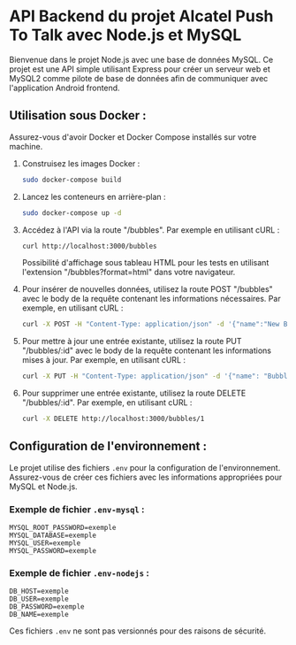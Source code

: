 # API Backend du projet Alcatel Push To Talk avec Node.js et MySQL

Bienvenue dans le projet Node.js avec une base de données MySQL. Ce projet est une API simple utilisant Express pour créer un serveur web et MySQL2 comme pilote de base de données afin de communiquer avec l'application Android frontend.

## Utilisation sous Docker :

Assurez-vous d'avoir Docker et Docker Compose installés sur votre machine.

1. Construisez les images Docker :
    ```bash
    sudo docker-compose build
    ```

2. Lancez les conteneurs en arrière-plan :
    ```bash
    sudo docker-compose up -d
    ```

3. Accédez à l'API via la route "/bubbles". Par exemple en utilisant cURL :
    ```bash
    curl http://localhost:3000/bubbles
    ```
    Possibilité d'affichage sous tableau HTML pour les tests en utilisant l'extension "/bubbles?format=html" dans votre navigateur.

5. Pour insérer de nouvelles données, utilisez la route POST "/bubbles" avec le body de la requête contenant les informations nécessaires. Par exemple, en utilisant cURL :

    ```bash
    curl -X POST -H "Content-Type: application/json" -d '{"name":"New Bubble", "latitude":40.7128, "longitude":-74.0060, "creator":"John Doe"}' http://localhost:3000/bubbles
    ```

6. Pour mettre à jour une entrée existante, utilisez la route PUT "/bubbles/:id" avec le body de la requête contenant les informations mises à jour. Par exemple, en utilisant cURL :

    ```bash
    curl -X PUT -H "Content-Type: application/json" -d '{"name": "Bubble mis à jour", "latitude": 40.7128, "longitude": -74.0060, "creator": "Jane Doe"}' http://localhost:3000/bubbles/1
    ```

7. Pour supprimer une entrée existante, utilisez la route DELETE "/bubbles/:id". Par exemple, en utilisant cURL :

    ```bash
    curl -X DELETE http://localhost:3000/bubbles/1
    ```

## Configuration de l'environnement :

Le projet utilise des fichiers `.env` pour la configuration de l'environnement. Assurez-vous de créer ces fichiers avec les informations appropriées pour MySQL et Node.js.

### Exemple de fichier `.env-mysql` :

```plaintext
MYSQL_ROOT_PASSWORD=exemple
MYSQL_DATABASE=exemple
MYSQL_USER=exemple
MYSQL_PASSWORD=exemple
```

### Exemple de fichier `.env-nodejs` :

```plaintext
DB_HOST=exemple
DB_USER=exemple
DB_PASSWORD=exemple
DB_NAME=exemple
```

Ces fichiers `.env` ne sont pas versionnés pour des raisons de sécurité.
